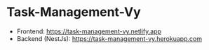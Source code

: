 # Task-Management-Vy

- Frontend: https://task-management-vy.netlify.app
- Backend (NestJs): https://task-management-vy.herokuapp.com
